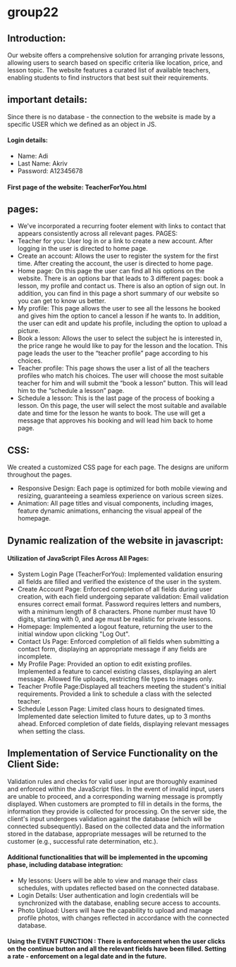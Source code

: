 # group22
## Introduction:
Our website offers a comprehensive solution for arranging private lessons, allowing users to search based on specific criteria like location, price, and lesson topic. The website features a curated list of available teachers, enabling students to find instructors that best suit their requirements.
## important details:
 Since there is no database - the connection to the website is made by a specific USER which we defined as an object in JS.
#### Login details:
* Name: Adi
*  Last Name: Akriv
* Password: A12345678
#### First page of the website: TeacherForYou.html
## pages: 
* We've incorporated a recurring footer element with links to contact that appears consistently across all relevant pages.
PAGES:
* Teacher for you:
User log in or a link to create a new account.
After logging in the user is directed to home page.
* Create an account:
Allows the user to register the system for the first time.
After creating the account, the user is directed to home page.
* Home page:
On this page the user can find all his options on the website. There is an options bar that leads to 3 different pages: book a lesson, my profile and contact us.  There is also an option of sign out. In addition, you can find in this page a short summary of our website so you can get to know us better.
* My profile:
This page allows the user to see all the lessons he booked and gives him the option to cancel a lesson if he wants to. 
In addition, the user can edit and update his profile, including the option to upload a picture.
* Book a lesson:
Allows the user to select the subject he is interested in, the price range he would like to pay for the lesson and the location. This page leads the user to the “teacher profile” page according to his choices. 
* Teacher profile:
This page shows the user a list of all the teachers profiles who match his choices. The user will choose the most suitable teacher for him and will submit the “book a lesson” button. This will lead him to the “schedule a lesson” page.
* Schedule a lesson:
This is the last page of the process of booking a lesson. On this page, the user will select the most suitable and available date and time for the lesson he wants to book. The use will get a message that approves his booking and will lead him back to home page.

## CSS:
We created a customized CSS page for each page. The designs are uniform throughout the pages.

* Responsive Design: Each page is optimized for both mobile viewing and resizing, guaranteeing a seamless experience on various screen sizes.
* Animation: All page titles and visual components, including images, feature dynamic animations, enhancing the visual appeal of the homepage.

## Dynamic realization of the website in javascript:
#### Utilization of JavaScript Files Across All Pages:
* System Login Page (TeacherForYou): Implemented validation ensuring all fields are filled and verified the existence of the user in the system.
* Create Account Page:
Enforced completion of all fields during user creation, with each field undergoing separate validation:
Email validation ensures correct email format.
Password requires letters and numbers, with a minimum length of 8 characters.
Phone number must have 10 digits, starting with 0, and age must be realistic for private lessons.
* Homepage:
Implemented a logout feature, returning the user to the initial window upon clicking "Log Out".
* Contact Us Page:
Enforced completion of all fields when submitting a contact form, displaying an appropriate message if any fields are incomplete.
* My Profile Page:
Provided an option to edit existing profiles.
Implemented a feature to cancel existing classes, displaying an alert message.
Allowed file uploads, restricting file types to images only.
* Teacher Profile Page:Displayed all teachers meeting the student's initial requirements.
Provided a link to schedule a class with the selected teacher.
* Schedule Lesson Page:
Limited class hours to designated times.
Implemented date selection limited to future dates, up to 3 months ahead.
Enforced completion of date fields, displaying relevant messages when setting the class.

## Implementation of Service Functionality on the Client Side:
Validation rules and checks for valid user input are thoroughly examined and enforced within the JavaScript files. In the event of invalid input, users are unable to proceed, and a corresponding warning message is promptly displayed.
When customers are prompted to fill in details in the forms, the information they provide is collected for processing. On the server side, the client's input undergoes validation against the database (which will be connected subsequently). Based on the collected data and the information stored in the database, appropriate messages will be returned to the customer (e.g., successful rate determination, etc.).

#### Additional functionalities that will be implemented in the upcoming phase, including database integration:
* My lessons: Users will be able to view and manage their class schedules, with updates reflected based on the connected database.
* Login Details: User authentication and login credentials will be synchronized with the database, enabling secure access to accounts.
* Photo Upload: Users will have the capability to upload and manage profile photos, with changes reflected in accordance with the connected database.
#### Using the EVENT FUNCTION : There is enforcement when the user clicks on the continue button and all the relevant fields have been filled. Setting a rate - enforcement on a legal date and in the future.

